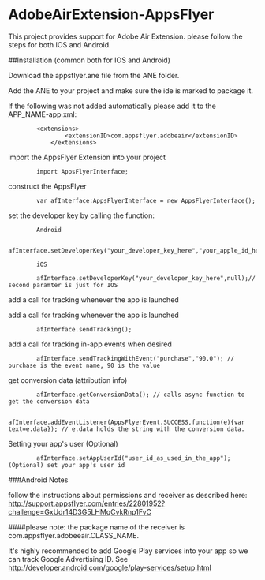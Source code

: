 AdobeAirExtension-AppsFlyer
===========================


This project provides support for Adobe Air Extension. 
please follow the steps for both IOS and Android.

##Installation (common both for IOS and Android)

Download the appsflyer.ane file from the ANE folder.

Add the ANE to your project and make sure the ide is marked to package it.

If the following was not added automatically please add it to the APP_NAME-app.xml:

			<extensions>
        			<extensionID>com.appsflyer.adobeair</extensionID>
    			</extensions>



import the AppsFlyer Extension into your project

			import AppsFlyerInterface;
			
construct the AppsFlyer

			var afInterface:AppsFlyerInterface = new AppsFlyerInterface();
			
			
set the developer key by calling the function:

			Android

			afInterface.setDeveloperKey("your_developer_key_here","your_apple_id_here");
			
			iOS
			
			afInterface.setDeveloperKey("your_developer_key_here",null);// second paramter is just for IOS
			
add a call for tracking whenever the app is launched
			
			
add a call for tracking whenever the app is launched

			
			afInterface.sendTracking();
			
add a call for tracking in-app events when desired

			afInterface.sendTrackingWithEvent("purchase","90.0"); // purchase is the event name, 90 is the value
			
get conversion data (attribution info)			

			afInterface.getConversionData(); // calls async function to get the conversion data
			
			afInterface.addEventListener(AppsFlyerEvent.SUCCESS,function(e){var text=e.data}); // e.data holds the string with the conversion data.
			
Setting your app's user (Optional)

			afInterface.setAppUserId("user_id_as_used_in_the_app"); (Optional) set your app's user id

                        
###Android Notes

follow the instructions about permissions and receiver as described here:
http://support.appsflyer.com/entries/22801952?challenge=GxUdr14D3G5LHMqCvkRnp1FvC

####please note: the package name of the receiver is com.appsflyer.adobeeair.CLASS_NAME.

It's highly recommended to add Google Play services into your app so we can track Google Advertising ID. See http://developer.android.com/google/play-services/setup.html
